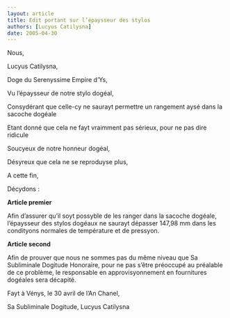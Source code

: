 ```yaml
---
layout: article
title: Edit portant sur l’épaysseur des stylos
authors: [Lucyus Catilysna]
date: 2005-04-30
---
```


Nous,

Lucyus Catilysna,

Doge du Serenyssime Empire d’Ys,

Vu l’épaysseur de notre stylo dogéal,

Consydérant que celle-cy ne saurayt permettre un rangement aysé dans la sacoche dogéale

Etant donné que cela ne fayt vraimment pas sérieux, pour ne pas dire ridicule

Soucyeux de notre honneur dogéal,

Désyreux que cela ne se reproduyse plus,

A cette fin,

Décydons :

**Article premier**

Afin d’assurer qu’il soyt possyble de les ranger dans la sacoche dogéale, l’épaysseur des stylos dogéaux ne saurayt dépasser 147,98 mm dans les condityons normales de température et de pressyon.

**Article second**

Afin de prouver que nous ne sommes pas du même niveau que Sa Subliminale Dogitude Honoraire, pour ne pas s’être préoccupé au préalable de ce problème, le responsable en approvisyonnement en fournitures dogéales sera décapité.

Fayt à Vénys, le 30 avril de l’An Chanel,

Sa Subliminale Dogitude, Lucyus Catilysna
